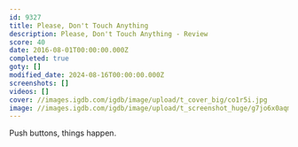 ```yaml
---
id: 9327
title: Please, Don't Touch Anything
description: Please, Don't Touch Anything - Review
score: 40
date: 2016-08-01T00:00:00.000Z
completed: true
goty: []
modified_date: 2024-08-16T00:00:00.000Z
screenshots: []
videos: []
cover: //images.igdb.com/igdb/image/upload/t_cover_big/co1r5i.jpg
image: //images.igdb.com/igdb/image/upload/t_screenshot_huge/g7jo6x0aqmg8mufolwxn.jpg
---
```

Push buttons, things happen.